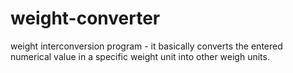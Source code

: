 # weight-converter
weight interconversion program - it basically converts the entered numerical value in a specific weight unit into other weigh units.
